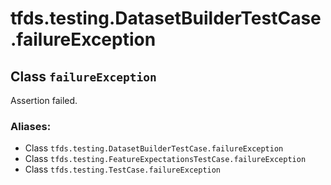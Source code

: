 <div itemscope itemtype="http://developers.google.com/ReferenceObject">
<meta itemprop="name" content="tfds.testing.DatasetBuilderTestCase.failureException" />
<meta itemprop="path" content="Stable" />
</div>

# tfds.testing.DatasetBuilderTestCase.failureException

## Class `failureException`

Assertion failed.



### Aliases:

* Class `tfds.testing.DatasetBuilderTestCase.failureException`
* Class `tfds.testing.FeatureExpectationsTestCase.failureException`
* Class `tfds.testing.TestCase.failureException`

<!-- Placeholder for "Used in" -->


